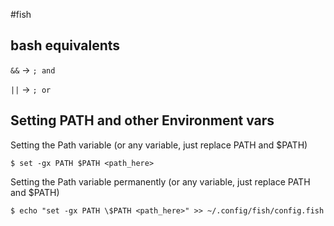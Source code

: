 #fish

## bash equivalents

`&&` -> `; and`

`||` -> `; or`

## Setting PATH and other Environment vars
Setting the Path variable (or any variable, just replace PATH and $PATH)

`$ set -gx PATH $PATH <path_here>`


Setting the Path variable permanently (or any variable, just replace PATH and $PATH)

`$ echo "set -gx PATH \$PATH <path_here>" >> ~/.config/fish/config.fish`
